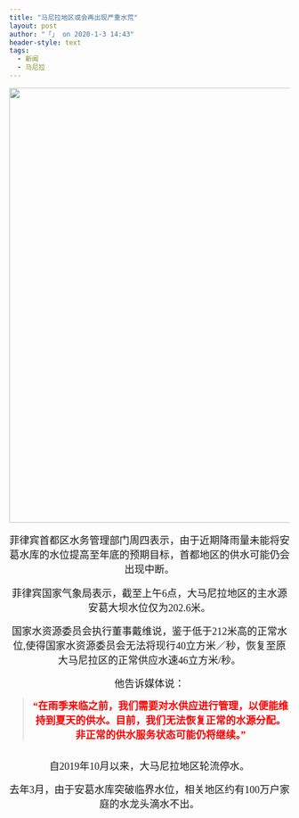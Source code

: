 ```yaml
---
title: "马尼拉地区或会再出现严重水荒"
layout: post
author: "「」 on 2020-1-3 14:43"
header-style: text
tags:
  - 新闻
  - 马尼拉
---
```


<head></head>
<body>
 <div align="center"> 
  <ignore_js_op> 
   <img aid="1324762" src="https://bbs.boniu123.cc/data/attachment/forum/202001/03/100955zw8ccvpcex02w0x9.png" zoomfile="data/attachment/forum/202001/03/100955zw8ccvpcex02w0x9.png" file="data/attachment/forum/202001/03/100955zw8ccvpcex02w0x9.png" width="780" inpost="1"> 
   <div class="tip tip_4 aimg_tip" id="aimg_1324762_menu" style="position: absolute; display: none" disautofocus="true"> 
    <div class="xs0"> 
     <p><strong>Water-shortage-780x405.png</strong> <em class="xg1">(545.69 KB, 下载次数: 0)</em></p> 
     <p> <a href="forum.php?mod=attachment&amp;aid=MTMyNDc2MnxjZDA5NzlmMXwxNTc4MDU3MzA1fDB8NTQ1ODE1&amp;nothumb=yes" target="_blank">下载附件</a> &nbsp;<a href="javascript:;" onclick="showWindow(this.id, this.getAttribute('url'), 'get', 0);" id="savephoto_1324762" url="home.php?mod=spacecp&amp;ac=album&amp;op=saveforumphoto&amp;aid=1324762&amp;handlekey=savephoto_1324762">保存到相册</a> </p> 
     <p class="xg1 y"><span title="2020-1-3 10:09">11&nbsp;小时前</span> 上传</p> 
    </div> 
    <div class="tip_horn"></div> 
   </div> 
  </ignore_js_op> 
 </div>
 <br> 
 <div align="center"> 
  <font face="微软雅黑"><font size="4">菲律宾首都区水务管理部门周四表示，由于近期降雨量未能将安葛水库的水位提高至年底的预期目标，首都地区的供水可能仍会出现中断。</font></font> 
 </div>
 <br> 
 <font face="微软雅黑"> 
  <div align="center"> 
   <font size="4">菲律宾国家气象局表示，截至上午6点，大马尼拉地区的主水源安葛大坝水位仅为202.6米。</font> 
  </div></font>
 <font face="微软雅黑"><br> </font>
 <font face="微软雅黑"> 
  <div align="center"> 
   <font size="4">国家水资源委员会执行董事戴维说，鉴于低于212米高的正常水位,使得国家水资源委员会无法将现行40立方米／秒，恢复至原大马尼拉区的正常供应水速46立方米/秒。</font> 
  </div></font>
 <font face="微软雅黑"><br> </font>
 <font face="微软雅黑"> 
  <div align="center"> 
   <font size="4">他告诉媒体说：</font> 
  </div> 
  <div align="center"> 
   <div class="quote"> 
    <blockquote> 
     <strong><font size="4"><font color="#ff0000">“在雨季来临之前，我们需要对水供应进行管理，以便能维持到夏天的供水。目前，我们无法恢复正常的水源分配。非正常的供水服务状态可能仍将继续。”</font></font></strong> 
    </blockquote> 
   </div> 
   <br> 
  </div></font>
 <font face="微软雅黑"> 
  <div align="center"> 
   <font size="4">自2019年10月以来，大马尼拉地区轮流停水。</font> 
  </div></font>
 <font face="微软雅黑"><br> </font>
 <font face="微软雅黑"> 
  <div align="center"> 
   <font size="4">去年3月，由于安葛水库突破临界水位，相关地区约有100万户家庭的水龙头滴水不出。</font> 
  </div></font>
</body>


